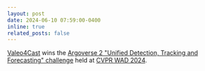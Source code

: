 ```yaml
---
layout: post
date: 2024-06-10 07:59:00-0400
inline: true
related_posts: false
---
```


[Valeo4Cast](/publications#xu2024valeo4cast) wins the [Argoverse 2 "Unified Detection, Tracking and Forecasting" challenge](https://www.youtube.com/watch?v=2BvoPbW4vpc&t=1107s) held at [CVPR WAD 2024](https://cvpr2024.wad.vision/).
